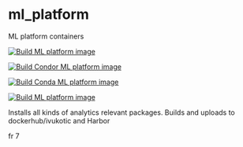 # ml_platform

ML platform containers

[![Build ML platform image](https://github.com/ivukotic/ml_platform/actions/workflows/main.yaml/badge.svg)](https://github.com/ivukotic/ml_platform/actions/workflows/main.yaml)

[![Build Condor ML platform image](https://github.com/ivukotic/ml_platform/actions/workflows/main.yaml/badge.svg)](https://github.com/ivukotic/ml_platform/actions/workflows/condor.yaml)

[![Build Conda ML platform image](https://github.com/ivukotic/ml_platform/actions/workflows/conda.yaml/badge.svg)](https://github.com/ivukotic/ml_platform/actions/workflows/conda.yaml)

[![Build ML platform image](https://github.com/ivukotic/ml_platform/actions/workflows/julia.yaml/badge.svg?branch=julia)](https://github.com/ivukotic/ml_platform/actions/workflows/julia.yaml)

Installs all kinds of analytics relevant packages.
Builds and uploads to dockerhub/ivukotic and Harbor

fr 7
